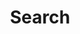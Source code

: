 ---
title: "Search" # in any language you want
layout: "search" # is necessary
# url: "/archive"
# description: "Description for Search"
summary: "search"
placeholder: "search..."
---